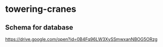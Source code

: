 # towering-cranes #

## Schema for database ##
https://drive.google.com/open?id=0B4Fq96LW3XySSmwxanNBOG5ORzg